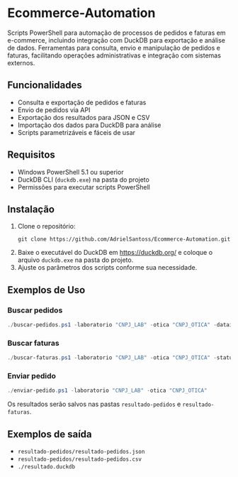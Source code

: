 
# Ecommerce-Automation

Scripts PowerShell para automação de processos de pedidos e faturas em e-commerce, incluindo integração com DuckDB para exportação e análise de dados. Ferramentas para consulta, envio e manipulação de pedidos e faturas, facilitando operações administrativas e integração com sistemas externos.

## Funcionalidades

- Consulta e exportação de pedidos e faturas
- Envio de pedidos via API
- Exportação dos resultados para JSON e CSV
- Importação dos dados para DuckDB para análise
- Scripts parametrizáveis e fáceis de usar

## Requisitos

- Windows PowerShell 5.1 ou superior
- DuckDB CLI (`duckdb.exe`) na pasta do projeto
- Permissões para executar scripts PowerShell

## Instalação

1. Clone o repositório:
   ```
   git clone https://github.com/AdrielSantoss/Ecommerce-Automation.git
   ```
2. Baixe o executável do DuckDB em https://duckdb.org/ e coloque o arquivo `duckdb.exe` na pasta do projeto.
3. Ajuste os parâmetros dos scripts conforme sua necessidade.

## Exemplos de Uso

### Buscar pedidos

```powershell
./buscar-pedidos.ps1 -laboratorio "CNPJ_LAB" -otica "CNPJ_OTICA" -datainicio "2025-01-01" -datafim "2025-01-31"
```

### Buscar faturas

```powershell
./buscar-faturas.ps1 -laboratorio "CNPJ_LAB" -otica "CNPJ_OTICA" -status "pendente"
```

### Enviar pedido

```powershell
./enviar-pedido.ps1 -laboratorio "CNPJ_LAB" -otica "CNPJ_OTICA"
```

Os resultados serão salvos nas pastas `resultado-pedidos` e `resultado-faturas`.

## Exemplos de saída

- `resultado-pedidos/resultado-pedidos.json`
- `resultado-pedidos/resultado-pedidos.csv`
- `./resultado.duckdb`

